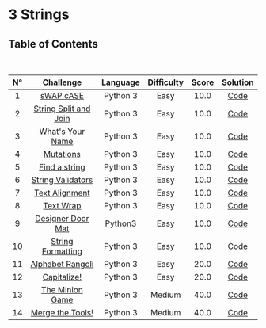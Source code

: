 3 Strings
===========
## Table of Contents
</br>

| N° 	|                                                               Challenge                                                              	| Language 	| Difficulty 	| Score 	|                                                           Solution                                                          	|
|:--:	|:------------------------------------------------------------------------------------------------------------------------------------:	|:--------:	|:----------:	|:-----:	|:---------------------------------------------------------------------------------------------------------------------------:	|
| 1  	| [sWAP cASE](https://github.com/giovannicadiz/Hackerrank/tree/master/Python/3%20Strings/01%20sWAP%20cASE)                             	| Python 3 	| Easy       	| 10.0  	| [Code](https://github.com/giovannicadiz/Hackerrank/blob/master/Python/3%20Strings/01%20sWAP%20cASE/main.py)                 	|
| 2  	| [String Split and Join](https://github.com/giovannicadiz/Hackerrank/tree/master/Python/3%20Strings/02%20String%20Split%20and%20Join) 	| Python 3 	| Easy       	| 10.0  	| [Code](https://github.com/giovannicadiz/Hackerrank/blob/master/Python/3%20Strings/02%20String%20Split%20and%20Join/main.py) 	|
| 3  	| [What's Your Name](https://github.com/giovannicadiz/Hackerrank/tree/master/Python/3%20Strings/03%20What's%20Your%20Name)             	| Python 3 	| Easy       	| 10.0  	| [Code](https://github.com/giovannicadiz/Hackerrank/blob/master/Python/3%20Strings/03%20What's%20Your%20Name/main.py)        	|
| 4  	| [Mutations](https://github.com/giovannicadiz/Hackerrank/tree/master/Python/3%20Strings/04%20Mutations)                               	| Python 3 	| Easy       	| 10.0  	| [Code](https://github.com/giovannicadiz/Hackerrank/blob/master/Python/3%20Strings/04%20Mutations/main.py)                   	|
| 5  	| [Find a string](https://github.com/giovannicadiz/Hackerrank/tree/master/Python/3%20Strings/05%20Find%20a%20string)                   	| Python 3 	| Easy       	| 10.0  	| [Code](https://github.com/giovannicadiz/Hackerrank/blob/master/Python/3%20Strings/05%20Find%20a%20string/main.py)           	|
| 6  	| [String Validators](https://github.com/giovannicadiz/Hackerrank/tree/master/Python/3%20Strings/06%20String%20Validators)             	| Python 3 	| Easy       	| 10.0  	| [Code](https://github.com/giovannicadiz/Hackerrank/blob/master/Python/3%20Strings/06%20String%20Validators/main.py)         	|
| 7  	| [Text Alignment](https://github.com/giovannicadiz/Hackerrank/tree/master/Python/3%20Strings/07%20Text%20Alignment)                   	| Python 3 	| Easy       	| 10.0  	| [Code](https://github.com/giovannicadiz/Hackerrank/blob/master/Python/3%20Strings/07%20Text%20Alignment/main.py)            	|
| 8  	| [Text Wrap](https://github.com/giovannicadiz/Hackerrank/tree/master/Python/3%20Strings/08%20Text%20Wrap)                             	| Python 3 	| Easy       	| 10.0  	| [Code](https://github.com/giovannicadiz/Hackerrank/blob/master/Python/3%20Strings/08%20Text%20Wrap/main.py)                 	|
| 9  	| [Designer Door Mat](https://github.com/giovannicadiz/Hackerrank/tree/master/Python/3%20Strings/09%20Designer%20Door%20Mat)           	| Python3  	| Easy       	| 10.0  	| [Code](https://github.com/giovannicadiz/Hackerrank/blob/master/Python/3%20Strings/09%20Designer%20Door%20Mat/main.py)       	|
| 10 	| [String Formatting](https://github.com/giovannicadiz/Hackerrank/tree/master/Python/3%20Strings/10%20String%20Formatting)             	| Python 3 	| Easy       	| 10.0  	| [Code](https://github.com/giovannicadiz/Hackerrank/blob/master/Python/3%20Strings/10%20String%20Formatting/main.py)         	|
| 11 	| [Alphabet Rangoli](https://github.com/giovannicadiz/Hackerrank/tree/master/Python/3%20Strings/11%20Alphabet%20Rangoli)               	| Python 3 	| Easy       	| 20.0  	| [Code](https://github.com/giovannicadiz/Hackerrank/blob/master/Python/3%20Strings/11%20Alphabet%20Rangoli/main.py)          	|
| 12 	| [Capitalize!](https://github.com/giovannicadiz/Hackerrank/tree/master/Python/3%20Strings/12%20Capitalize!)                           	| Python 3 	| Easy       	| 20.0  	| [Code](https://github.com/giovannicadiz/Hackerrank/blob/master/Python/3%20Strings/12%20Capitalize!/main.py)                 	|
| 13 	| [The Minion Game](https://github.com/giovannicadiz/Hackerrank/tree/master/Python/3%20Strings/13%20The%20Minion%20Game)               	| Python 3 	| Medium     	| 40.0  	| [Code](https://github.com/giovannicadiz/Hackerrank/blob/master/Python/3%20Strings/13%20The%20Minion%20Game/main.py)         	|
| 14 	| [Merge the Tools!](https://github.com/giovannicadiz/Hackerrank/tree/master/Python/3%20Strings/14%20Merge%20the%20Tools!)             	| Python 3 	| Medium     	| 40.0  	| [Code](https://github.com/giovannicadiz/Hackerrank/blob/master/Python/3%20Strings/14%20Merge%20the%20Tools!/main.py)        	|
